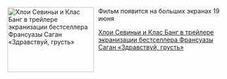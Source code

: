 <!--2025-05-27 09:30:44-->
<div class="yb">
  <div class="rss kino_kino"><a href="https://www.kino-teatr.ru/kino/news/y2025/5-27/37831/" title="Хлои Севиньи и Клас Банг в трейлере экранизации бестселлера Франсуазы Саган «Здравствуй, грусть»"><img src="https://www.kino-teatr.ru/news/1/3/37831/poster.jpg" width="196" height="147" align="left" hspace="5" style="margin: 0px 10px 0px 5px" alt="Хлои Севиньи и Клас Банг в трейлере экранизации бестселлера Франсуазы Саган «Здравствуй, грусть»"/></a>Фильм появится на больших экранах 19 июня <p class="titl"><a href="https://www.kino-teatr.ru/kino/news/y2025/5-27/37831/">Хлои Севиньи и Клас Банг в трейлере экранизации бестселлера Франсуазы Саган «Здравствуй, грусть»</a></p></div>
</div>
